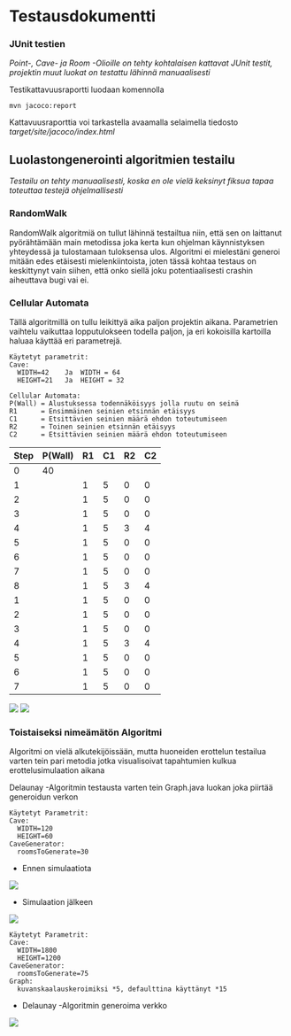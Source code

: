 # Testausdokumentti

### JUnit testien 
*Point-, Cave- ja Room -Olioille on tehty kohtalaisen kattavat JUnit testit,
projektin muut luokat on testattu lähinnä manuaalisesti*

Testikattavuusraportti luodaan komennolla

```
mvn jacoco:report
```

Kattavuusraporttia voi tarkastella avaamalla selaimella tiedosto _target/site/jacoco/index.html_

## Luolastongenerointi algoritmien testailu
*Testailu on tehty manuaalisesti, koska en ole vielä keksinyt fiksua tapaa toteuttaa testejä ohjelmallisesti*

### RandomWalk

RandomWalk algoritmiä on tullut lähinnä testailtua niin, että sen on laittanut pyörähtämään main metodissa 
joka kerta kun ohjelman käynnistyksen yhteydessä ja tulostamaan tuloksensa ulos. Algoritmi ei mielestäni generoi
mitään edes etäisesti mielenkiintoista, joten tässä kohtaa testaus on keskittynyt vain siihen, että onko siellä joku potentiaalisesti
crashin aiheuttava bugi vai ei.

### Cellular Automata
Tällä algoritmillä on tullu leikittyä aika paljon projektin aikana. Parametrien vaihtelu vaikuttaa lopputulokseen todella paljon,
ja eri kokoisilla kartoilla haluaa käyttää eri parametrejä.
```
Käytetyt parametrit:
Cave:
  WIDTH=42    Ja  WIDTH = 64
  HEIGHT=21   Ja  HEIGHT = 32

Cellular Automata:
P(Wall) = Alustuksessa todennäköisyys jolla ruutu on seinä
R1      = Ensimmäinen seinien etsinnän etäisyys
C1      = Etsittävien seinien määrä ehdon toteutumiseen
R2      = Toinen seinien etsinnän etäisyys
C2      = Etsittävien seinien määrä ehdon toteutumiseen
```

|Step|P(Wall)|R1|C1|R2|C2|
|---|---|---|---|---|---|
|0|40|||||
|1||1|5|0|0|
|2||1|5|0|0|
|3||1|5|0|0|
|4||1|5|3|4|
|5||1|5|0|0|
|6||1|5|0|0|
|7||1|5|0|0|
|8||1|5|3|4|
|1||1|5|0|0|
|2||1|5|0|0|
|3||1|5|0|0|
|4||1|5|3|4|
|5||1|5|0|0|
|6||1|5|0|0|
|7||1|5|0|0|

<img src="https://github.com/KalliMiika/luolastogeneraattori/blob/master/dokumentaatio/images/cellularautomatasmall.png"/>    <img src="https://github.com/KalliMiika/luolastogeneraattori/blob/master/dokumentaatio/images/cellularautomatabig.png"/>

### Toistaiseksi nimeämätön Algoritmi

Algoritmi on vielä alkutekijöissään, mutta huoneiden erottelun testailua varten tein pari metodia jotka visualisoivat tapahtumien kulkua erottelusimulaation aikana 

Delaunay -Algoritmin testausta varten tein Graph.java luokan joka piirtää generoidun verkon

```
Käytetyt Parametrit:
Cave:
  WIDTH=120
  HEIGHT=60
CaveGenerator:
  roomsToGenerate=30
```
- Ennen simulaatiota
<img src="https://github.com/KalliMiika/luolastogeneraattori/blob/master/dokumentaatio/images/cavegeneratorInput.png"/>

- Simulaation jälkeen
<img src="https://github.com/KalliMiika/luolastogeneraattori/blob/master/dokumentaatio/images/cavegeneratoroutput.png"/>

```
Käytetyt Parametrit:
Cave:
  WIDTH=1800
  HEIGHT=1200
CaveGenerator:
  roomsToGenerate=75
Graph:
  kuvanskaalauskeroimiksi *5, defaulttina käyttänyt *15
```
- Delaunay -Algoritmin generoima verkko
<img src="https://github.com/KalliMiika/luolastogeneraattori/blob/master/dokumentaatio/images/delaunay.png"/>
